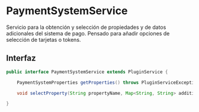 # PaymentSystemService

Servicio para la obtención y selección de propiedades y de datos adicionales del sistema de pago. Pensado para añadir opciones de selección de tarjetas o tokens.

## Interfaz

```java
public interface PaymentSystemService extends PluginService {

    PaymentSystemProperties getProperties() throws PluginServiceException;

    void selectProperty(String propertyName, Map<String, String> additionalData) throws PluginServiceException;

}
```
